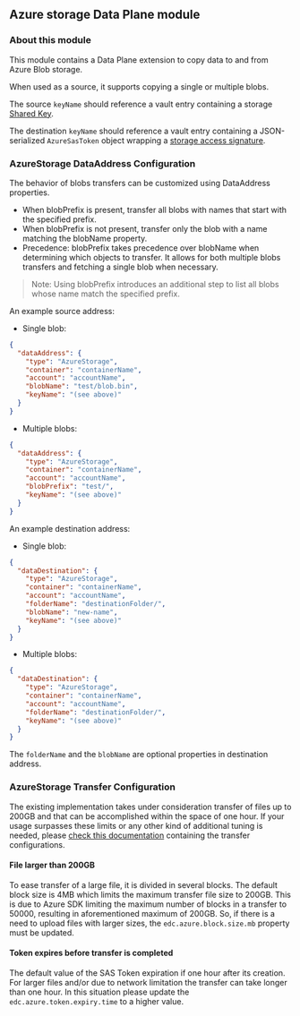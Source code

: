 ## Azure storage Data Plane module

### About this module

This module contains a Data Plane extension to copy data to and from Azure Blob storage.

When used as a source, it supports copying a single or multiple blobs.

The source `keyName` should reference a vault entry containing a
storage [Shared Key](https://docs.microsoft.com/rest/api/storageservices/authorize-with-shared-key).

The destination `keyName` should reference a vault entry containing a JSON-serialized `AzureSasToken` object wrapping
a [storage access signature](https://docs.microsoft.com/azure/storage/common/storage-sas-overview).

### AzureStorage DataAddress Configuration

The behavior of blobs transfers can be customized using DataAddress properties.

- When blobPrefix is present, transfer all blobs with names that start with the specified prefix.
- When blobPrefix is not present, transfer only the blob with a name matching the blobName property.
- Precedence: blobPrefix takes precedence over blobName when determining which objects to transfer. It allows for both
  multiple blobs transfers and fetching a single blob when necessary.

> Note: Using blobPrefix introduces an additional step to list all blobs whose name match the specified prefix.


An example source address:

- Single blob:

```json
{
  "dataAddress": {
    "type": "AzureStorage",
    "container": "containerName",
    "account": "accountName",
    "blobName": "test/blob.bin",
    "keyName": "(see above)"
  }
}
```

- Multiple blobs:

```json
{
  "dataAddress": {
    "type": "AzureStorage",
    "container": "containerName",
    "account": "accountName",
    "blobPrefix": "test/",
    "keyName": "(see above)"
  }
}
```

An example destination address:

- Single blob:

```json
{
  "dataDestination": {
    "type": "AzureStorage",
    "container": "containerName",
    "account": "accountName",
    "folderName": "destinationFolder/",
    "blobName": "new-name",
    "keyName": "(see above)"
  }
}
```

- Multiple blobs:

```json
{
  "dataDestination": {
    "type": "AzureStorage",
    "container": "containerName",
    "account": "accountName",
    "folderName": "destinationFolder/",
    "keyName": "(see above)"
  }
}
```

The `folderName` and the `blobName` are optional properties in destination address.

### AzureStorage Transfer Configuration

The existing implementation takes under consideration transfer of files up to 200GB and that can be accomplished within
the space of one hour. If your usage surpasses these limits or any other kind of additional tuning is needed,
please [check this documentation](../../common/azure/azure-blob-core/src/main/java/org/eclipse/edc/azure/blob/BlobStorageConfiguration.java)
containing the transfer configurations.

#### File larger than 200GB

To ease transfer of a large file, it is divided in several blocks. The default block size is 4MB which limits the
maximum transfer file size to 200GB. This is due to Azure SDK limiting the maximum number of blocks in a transfer to
50000, resulting in aforementioned maximum of 200GB. So, if there is a need to upload
files with larger sizes, the `edc.azure.block.size.mb` property must be updated.

#### Token expires before transfer is completed

The default value of the SAS Token expiration if one hour after its creation. For larger files and/or due to network
limitation the transfer can take longer than one hour.
In this situation please update the `edc.azure.token.expiry.time` to a higher value.
